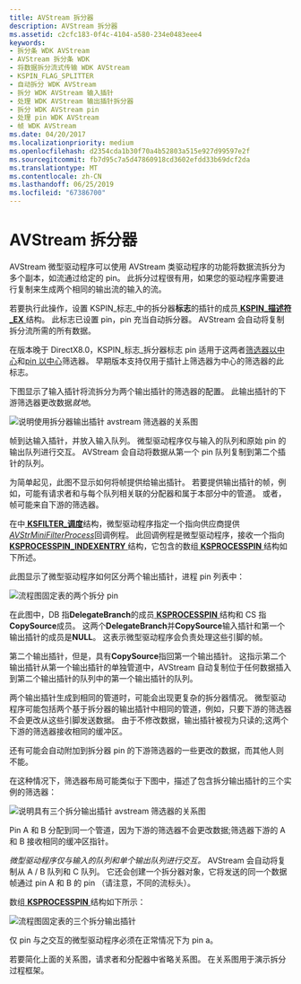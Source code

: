 ```yaml
---
title: AVStream 拆分器
description: AVStream 拆分器
ms.assetid: c2cfc183-0f4c-4104-a580-234e0483eee4
keywords:
- 拆分条 WDK AVStream
- AVStream 拆分条 WDK
- 将数据拆分流式传输 WDK AVStream
- KSPIN_FLAG_SPLITTER
- 自动拆分 WDK AVStream
- 拆分 WDK AVStream 输入插针
- 处理 WDK AVStream 输出插针拆分器
- 拆分 WDK AVStream pin
- 处理 pin WDK AVStream
- 帧 WDK AVStream
ms.date: 04/20/2017
ms.localizationpriority: medium
ms.openlocfilehash: d2354cda1b30f70a4b52803a515e927d99597e2f
ms.sourcegitcommit: fb7d95c7a5d47860918cd3602efdd33b69dcf2da
ms.translationtype: MT
ms.contentlocale: zh-CN
ms.lasthandoff: 06/25/2019
ms.locfileid: "67386700"
---
```

# <a name="avstream-splitters"></a>AVStream 拆分器





AVStream 微型驱动程序可以使用 AVStream 类驱动程序的功能将数据流拆分为多个副本，如流通过给定的 pin。 此拆分过程很有用，如果您的驱动程序需要进行复制来生成两个相同的输出流的输入的流。

若要执行此操作，设置 KSPIN\_标志\_中的拆分器**标志**的插针的成员[ **KSPIN\_描述符\_EX** ](https://docs.microsoft.com/windows-hardware/drivers/ddi/content/ks/ns-ks-_kspin_descriptor_ex)结构。 此标志已设置 pin，pin 充当自动拆分器。 AVStream 会自动将复制拆分流所需的所有数据。

在版本晚于 DirectX8.0，KSPIN\_标志\_拆分器标志 pin 适用于这两者[筛选器以中心](filter-centric-processing.md)和[pin 以中心](pin-centric-processing.md)筛选器。 早期版本支持仅用于插针上筛选器为中心的筛选器的此标志。

下图显示了输入插针将流拆分为两个输出插针的筛选器的配置。 此输出插针的下游筛选器更改数据*就地*。

![说明使用拆分器输出插针 avstream 筛选器的关系图 ](images/split1.png)

帧到达输入插针，并放入输入队列。 微型驱动程序仅与输入的队列和原始 pin 的输出队列进行交互。 AVStream 会自动将数据从第一个 pin 队列复制到第二个插针的队列。

为简单起见，此图不显示如何将帧提供给输出插针。 若要提供输出插针的帧，例如，可能有请求者和与每个队列相关联的分配器和属于本部分中的管道。 或者，帧可能来自下游的筛选器。

在中[ **KSFILTER\_调度**](https://docs.microsoft.com/windows-hardware/drivers/ddi/content/ks/ns-ks-_ksfilter_dispatch)结构，微型驱动程序指定一个指向供应商提供[ *AVStrMiniFilterProcess*](https://docs.microsoft.com/windows-hardware/drivers/ddi/content/ks/nc-ks-pfnksfilterprocess)回调例程。 此回调例程是微型驱动程序，接收一个指向[ **KSPROCESSPIN\_INDEXENTRY** ](https://docs.microsoft.com/windows-hardware/drivers/ddi/content/ks/ns-ks-_ksprocesspin_indexentry)结构，它包含的数组[ **KSPROCESSPIN** ](https://docs.microsoft.com/windows-hardware/drivers/ddi/content/ks/ns-ks-_ksprocesspin)结构如下所述。

此图显示了微型驱动程序如何区分两个输出插针，进程 pin 列表中：

![流程图固定表的两个拆分 pin](images/splitppin1.png)

在此图中，DB 指**DelegateBranch**的成员[ **KSPROCESSPIN** ](https://docs.microsoft.com/windows-hardware/drivers/ddi/content/ks/ns-ks-_ksprocesspin)结构和 CS 指**CopySource**成员。 这两个**DelegateBranch**并**CopySource**输入插针和第一个输出插针的成员是**NULL**。 这表示微型驱动程序会负责处理这些引脚的帧。

第二个输出插针，但是，具有**CopySource**指回第一个输出插针。 这指示第二个输出插针从第一个输出插针的单独管道中，AVStream 自动复制位于任何数据插入到第二个输出插针的队列中的第一个输出插针的队列。

两个输出插针生成到相同的管道时，可能会出现更复杂的拆分器情况。 微型驱动程序可能包括两个基于拆分器的输出插针中相同的管道，例如，只要下游的筛选器不会更改从这些引脚发送数据。 由于不修改数据，输出插针被视为只读的;这两个下游的筛选器接收相同的缓冲区。

还有可能会自动附加到拆分器 pin 的下游筛选器的一些更改的数据，而其他人则不能。

在这种情况下，筛选器布局可能类似于下图中，描述了包含拆分输出插针的三个实例的筛选器：

![说明具有三个拆分输出插针 avstream 筛选器的关系图 ](images/split2.png)

Pin A 和 B 分配到同一个管道，因为下游的筛选器不会更改数据;筛选器下游的 A 和 B 接收相同的缓冲区指针。

*微型驱动程序仅与输入的队列和单个输出队列进行交互。* AVStream 会自动将复制从 A / B 队列和 C 队列。 它还会创建一个拆分器对象，它将发送的同一个数据帧通过 pin A 和 B 的 pin （请注意，不同的流标头）。

数组[ **KSPROCESSPIN** ](https://docs.microsoft.com/windows-hardware/drivers/ddi/content/ks/ns-ks-_ksprocesspin)结构如下所示：

![流程图固定表的三个拆分输出插针](images/splitppin2.png)

仅 pin 与之交互的微型驱动程序必须在正常情况下为 pin a。

若要简化上面的关系图，请求者和分配器中省略关系图。 在关系图用于演示拆分过程框架。

 

 




